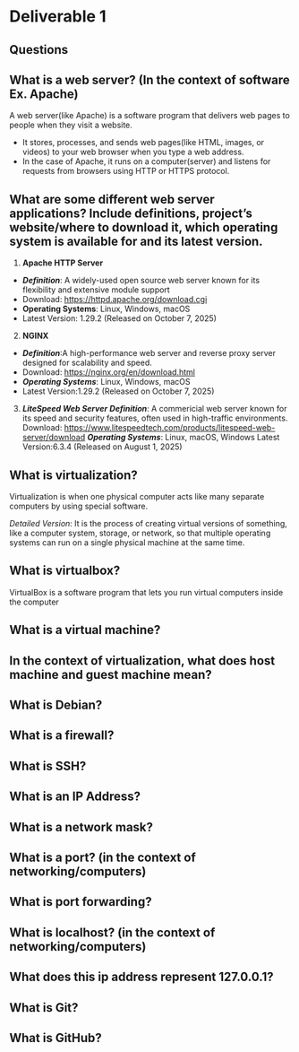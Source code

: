 # Deliverable 1

## Questions 


## What is a web server? (In the context of software Ex. Apache)

A web server(like Apache) is a software program that delivers web pages to people when they visit a website.
- It stores, processes, and sends web pages(like HTML, images, or videos) to your web browser when you type a web address. 
- In the case of Apache, it runs on a computer(server) and listens for requests from browsers using HTTP or HTTPS protocol.

## What are some different web server applications? Include definitions, project’s website/where to download it, which operating system is available for and its latest version.

1.  **Apache HTTP Server**
- ***Definition***: A widely-used open source web server known for its flexibility and extensive module support
- Download: https://httpd.apache.org/download.cgi
- **Operating Systems**: Linux, Windows, macOS
- Latest Version: 1.29.2 (Released on October 7, 2025)

2. **NGINX**
- ***Definition***:A high-performance web server and reverse proxy server designed for scalability and speed.
- Download: https://nginx.org/en/download.html
- ***Operating Systems***: Linux, Windows, macOS
- Latest Version:1.29.2 (Released on October 7, 2025)

3. ***LiteSpeed Web Server***
***Definition***: A commericial web server known for its speed and security features, often used in high-traffic environments.
Download: https://www.litespeedtech.com/products/litespeed-web-server/download
***Operating Systems***: Linux, macOS, Windows
Latest Version:6.3.4 (Released on August 1, 2025)


## What is virtualization?
Virtualization is when one physical computer acts like many separate computers by using special software.

*Detailed Version*: It is the process of creating virtual versions of something, like a computer system, storage, or network, so that multiple operating systems can run on a single physical machine at the same time.

## What is virtualbox?
VirtualBox is a software program that lets you run virtual computers inside the computer

## What is a virtual machine?

## In the context of virtualization, what does host machine and guest machine mean?

## What is Debian?

## What is a firewall?

## What is SSH?

## What is an IP Address?

## What is a network mask?

## What is a port? (in the context of networking/computers)

## What is port forwarding?

## What is localhost? (in the context of networking/computers)

## What does this ip address represent 127.0.0.1?

## What is Git?

## What is GitHub?
